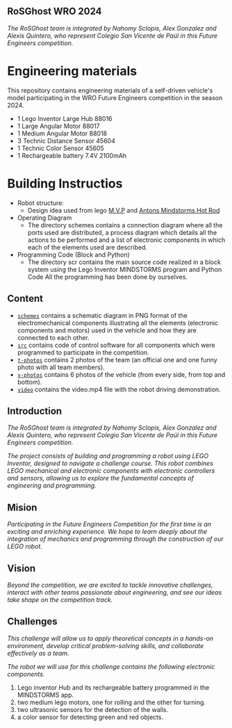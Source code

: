 ## RoSGhost WRO 2024

_The RoSGhost team is integrated by Nahomy Sclopis, Alex Gonzalez and Alexis Quintero, who represent Colegio San Vicente de Paúl in this Future Engineers competition._ 

Engineering materials
====

This repository contains engineering materials of a self-driven vehicle's model participating in the WRO Future Engineers competition in the season 2024.
* 1 Lego Inventor Large Hub 88016
* 1 Large Angular Motor 88017
* 1 Medium Angular Motor 88018
* 3 Technic Distance Sensor 45604
* 1 Technic Color Sensor 45605
* 1 Rechargeable battery 7.4V 2100mAh

Building Instructios
====
* Robot structure:
  - Design idea used from lego [M.V.P](https://www.google.com/url?sa=t&source=web&rct=j&opi=89978449&url=https://www.lego.com/cdn/product-assets/product.bi.additional.main.pdf/51515_MVP.pdf&ved=2ahUKEwiw8bretaWHAxV0mbAFHf3RBCYQFnoECBMQAQ&usg=AOvVaw04D5riAZvc2TIGsk0whvge) and [Antons Mindstorms Hot Rod](https://www.antonsmindstorms.com/product/hot-rod-with-spike-prime-pdf-building-instructions/)
* Operating Diagram
  - The directory  schemes contains a connection diagram where all the ports used are distributed, a process diagram which details all the actions to be performed and a list of electronic components in which each of the elements used are described.
* Programming Code (Block and Python)
  - The directory scr contains the main source code realized in a block system using the Lego Inventor MINDSTORMS program and Python Code
All the programming has been done by ourselves.



## Content

* [`schemes`](https://github.com/csvprobotica/RoSGhost/tree/main/schemes) contains a schematic diagram in PNG format of the electromechanical components illustrating all the elements (electronic components and motors) used in the vehicle and how they are connected to each other.
* [`src`](https://github.com/csvprobotica/RoSGhost/tree/main/src) contains code of control software for all components which were programmed to participate in the competition.
* [`t-photos`](https://github.com/csvprobotica/RoSGhost/tree/main/t-photos) contains 2 photos of the team (an official one and one funny photo with all team members).
* [`v-photos`](https://github.com/csvprobotica/RoSGhost/tree/main/v-photos) contains 6 photos of the vehicle (from every side, from top and bottom).
* [`video`](https://github.com/csvprobotica/RoSGhost/tree/main/video) contains the video.mp4 file with the robot driving demonstration.

## Introduction

_The RoSGhost team is integrated by Nahomy Sclopis, Alex Gonzalez and Alexis Quintero, who represent Colegio San Vicente de Paúl in this Future Engineers competition._ 

_The project consists of building and programming a robot using LEGO Inventor, designed to navigate a challenge course. This robot combines LEGO mechanical and electronic components with electronic controllers and sensors, allowing us to explore the fundamental concepts of engineering and programming._

## Mision
_Participating in the Future Engineers Competition for the first time is an exciting and enriching experience. We hope to learn deeply about the integration of mechanics and programming through the construction of our LEGO robot._

## Vision
_Beyond the competition, we are excited to tackle innovative challenges, interact with other teams passionate about engineering, and see our ideas take shape on the competition track._

## Challenges
_This challenge will allow us to apply theoretical concepts in a hands-on environment, develop critical problem-solving skills, and collaborate effectively as a team._

_The robot we will use for this challenge contains the following electronic components._

1. Lego inventor Hub and its rechargeable battery programmed in the MINDSTORMS app.
2. two medium lego motors, one for rolling and the other for turning.
3. two ultrasonic sensors for the detection of the walls.
4. a color sensor for detecting green and red objects.
